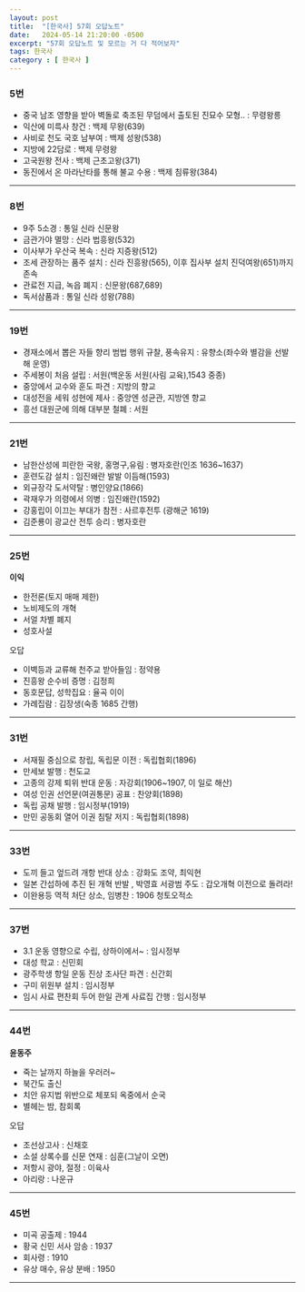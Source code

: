 ```yaml
---
layout: post
title:  "[한국사] 57회 오답노트"
date:   2024-05-14 21:20:00 -0500
excerpt: "57회 오답노트 및 모르는 거 다 적어보자"
tags: 한국사
category : [ 한국사 ]
---
```



### 5번

+ 중국 남조 영향을 받아 벽돌로 축조된 무덤에서 출토된 진묘수 모형.. : 무령왕릉
+ 익산에 미륵사 창건 : 백제 무왕(639)
+ 사비로 천도 국호 남부여 : 백제 성왕(538)
+ 지방에 22담로 : 백제 무령왕
+ 고국원왕 전사 : 백제 근초고왕(371)
+ 동진에서 온 마라난타를 통해 불교 수용 : 백제 침류왕(384)

---

### 8번

+ 9주 5소경 : 통일 신라 신문왕
+ 금관가야 멸망 : 신라 법흥왕(532)
+ 이사부가 우산국 복속 : 신라 지증왕(512)
+ 조세 관장하는 품주 설치 : 신라 진흥왕(565), 이후 집사부 설치 진덕여왕(651)까지 존속
+ 관료전 지급, 녹읍 폐지 : 신문왕(687,689)
+ 독서삼품과 : 통일 신라 성왕(788)

---

### 19번

+ 경재소에서 뽑은 자들 향리 범법 행위 규찰, 풍속유지 : 유향소(좌수와 별감을 선발해 운영)
+ 주세봉이 처음 설립 : 서원(백운동 서원(사림 교육),1543 중종)
+ 중앙에서 교수와 훈도 파견 : 지방의 향교
+ 대성전을 세워 성현에 제사 : 중앙엔 성균관, 지방엔 향교
+ 흥선 대원군에 의해 대부분 철폐 : 서원

---

### 21번

+ 남한산성에 피란한 국왕, 홍명구,유림 : 병자호란(인조 1636~1637)
+ 훈련도감 설치 : 임진왜란 발발 이듬해(1593)
+ 외규장각 도서약탈 : 병인양요(1866)
+ 곽재우가 의령에서 의병 : 임진왜란(1592)
+ 강홍립이 이끄는 부대가 참전 : 사르후전투 (광해군 1619)
+ 김준룡이 광교산 전투 승리 : 병자호란

---

### 25번

**이익**  
+ 한전론(토지 매매 제한)
+ 노비제도의 개혁
+ 서얼 차별 폐지
+ 성호사설

오답  
+ 이벽등과 교류해 천주교 받아들임 : 정약용
+ 진흥왕 순수비 증명 : 김정희
+ 동호문답, 성학집요 : 율곡 이이
+ 가례집람 : 김장생(숙종 1685 간행)

---

### 31번

+ 서재필 중심으로 창립, 독립문 이전 : 독립협회(1896)
+ 만세보 발행 : 천도교
+ 고종의 강제 퇴위 반대 운동 : 자강회(1906~1907, 이 일로 해산)
+ 여성 인권 선언문(여권통문) 공표 : 찬양회(1898)
+ 독립 공채 발행 : 임시정부(1919)
+ 만민 공동회 열어 이권 침탈 저지 : 독립협회(1898)

---

### 33번

+ 도끼 들고 엎드려 개항 반대 상소 : 강화도 조약, 최익현
+ 일본 간섭하에 추진 된 개혁 반발 , 박영효 서광범 주도 : 갑오개혁 이전으로 돌려라!
+ 이완용등 역적 처단 상소, 임병찬 : 1906 청토오적소


---

### 37번

+ 3.1 운동 영향으로 수립, 상하이에서~ : 임시정부
+ 대성 학교 : 신민회
+ 광주학생 항일 운동 진상 조사단 파견 : 신간회
+ 구미 위원부 설치 : 임시정부
+ 임시 사료 편찬회 두어 한일 관계 사료집 간행 : 임시정부



---

### 44번

**윤동주**  
+ 죽는 날까지 하늘을 우러러~
+ 북간도 출신
+ 치안 유지법 위반으로 체포되 옥중에서 순국
+ 별헤는 밤, 참회록
  
오답  
+ 조선상고사 : 신채호
+ 소설 상록수를 신문 연재 : 심훈(그날이 오면)
+ 저항시 광야, 절정 : 이육사
+ 아리랑 : 나운규


---

### 45번

+ 미곡 공출제 : 1944
+ 황국 신민 서사 암송 : 1937
+ 회사령 : 1910
+ 유상 매수, 유상 분배 : 1950

---

